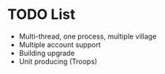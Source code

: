 # TODO List

- Multi-thread, one process, multiple village
- Multiple account support
- Building upgrade
- Unit producing (Troops)
